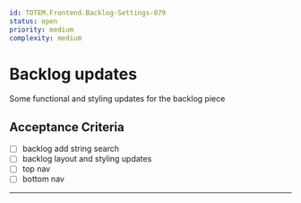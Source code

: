 ```yaml
id: TOTEM.Frontend.Backlog-Settings-079
status: open
priority: medium
complexity: medium
```

# Backlog updates

Some functional and styling updates for the backlog piece

## Acceptance Criteria

- [ ] backlog add string search
- [ ] backlog layout and styling updates
- [ ] top nav
- [ ] bottom nav

---
